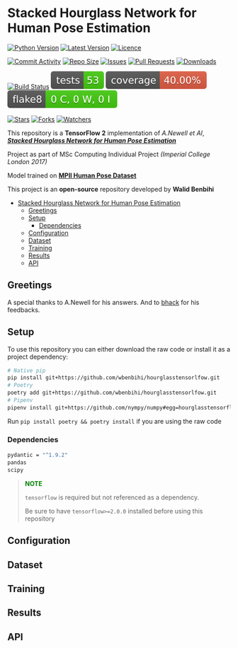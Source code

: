 # Stacked Hourglass Network for Human Pose Estimation

<p>
<a href="https://github.com/wbenbihi/hourglasstensorlfow" alt="Python"><img src="https://img.shields.io/badge/python-3 9%20%7C%203.10-blue" alt="Python Version" /></a>
<a href="https://github.com/wbenbihi/hourglasstensorlfow/releases" alt="Releases"><img src="https://img.shields.io/github/v/release/wbenbihi/hourglasstensorlfow" alt="Latest Version" /></a>
<a href="https://github.com/wbenbihi/hourglasstensorlfow/blob/main/LICENSE" alt="Licence"><img src="https://img.shields.io/github/license/wbenbihi/hourglasstensorlfow" alt="Licence" /></a>

<a href="https://github.com/wbenbihi/hourglasstensorlfow/commits" alt="Stars"><img src="https://img.shields.io/github/commit-activity/m/wbenbihi/hourglasstensorlfow" alt="Commit Activity" /></a>
<a href="https://github.com/wbenbihi/hourglasstensorlfow" alt="Repo Size"><img src="https://img.shields.io/github/repo-size/wbenbihi/hourglasstensorlfow" alt="Repo Size" /></a>
<a href="https://github.com/wbenbihi/hourglasstensorlfow" alt="Issues"><img src="https://img.shields.io/github/issues/wbenbihi/hourglasstensorlfow" alt="Issues" /></a>
<a href="https://github.com/wbenbihi/hourglasstensorlfow" alt="Pull Requests"><img src="https://img.shields.io/github/issues-pr/wbenbihi/hourglasstensorlfow" alt="Pull Requests" /></a>
<a href="https://github.com/wbenbihi/hourglasstensorlfow" alt="Downloads"><img src="https://img.shields.io/github/downloads/wbenbihi/hourglasstensorlfow/total" alt="Downloads" /></a>

<!-- <a href="https://github.com/wbenbihi/hourglasstensorlfow" alt="Dependencies"><img src="https://img.shields.io/librariesio/github/wbenbihi/hourglasstensorlfow" alt="Dependencies" /></a>
<a href="https://github.com/wbenbihi/hourglasstensorlfow" alt="Dependencies"><img src="https://img.shields.io/github/pipenv/locked/dependency-version/wbenbihi/hourglasstensorlfow/dev/black/rebuild" alt="Dependencies" /></a>
<a href="https://github.com/wbenbihi/hourglasstensorlfow" alt="Lines of code"><img src="https://img.shields.io/tokei/lines/github/wbenbihi/hourglasstensorlfow" alt="Lines of code" /></a> -->
<a href="https://github.com/wbenbihi/hourglasstensorlfow/actions" alt="Build Status"><img src="https://github.com/wbenbihi/hourglasstensorlfow/actions/workflows/python-release.yaml/badge.svg" alt="Build Status" /></a>
<a href="https://github.com/wbenbihi/hourglasstensorlfow" alt="Tests"><img src="./reports/tests-badge.svg" alt="Tests"/></a>
<a href="https://github.com/wbenbihi/hourglasstensorlfow" alt="Coverage"><img src="./reports/coverage-badge.svg" alt="Coverage"/></a>
<a href="https://github.com/wbenbihi/hourglasstensorlfow" alt="Flake8"><img src="./reports/flake8-badge.svg" alt="Flake8"/></a>

<a href="https://github.com/wbenbihi/hourglasstensorlfow/stargazers" alt="Stars"><img src="https://img.shields.io/github/stars/wbenbihi/hourglasstensorlfow?style=social" alt="Stars" /></a>
<a href="https://github.com/wbenbihi/hourglasstensorlfow" alt="Forks"><img src="https://img.shields.io/github/forks/wbenbihi/hourglasstensorlfow?style=social" alt="Forks" /></a>
<a href="https://github.com/wbenbihi/hourglasstensorlfow/watchers" alt="Watchers"><img src="https://img.shields.io/github/watchers/wbenbihi/hourglasstensorlfow?style=social" alt="Watchers" /></a>
</p>

This repository is a **TensorFlow 2** implementation of _A.Newell et Al_, [_**Stacked Hourglass Network for Human Pose Estimation**_](https://arxiv.org/abs/1603.06937)

Project as part of MSc Computing Individual Project _(Imperial College London 2017)_

Model trained on [**MPII Human Pose Dataset**](http://human-pose.mpi-inf.mpg.de/)

This project is an **open-source** repository developed by **Walid Benbihi**

- [Stacked Hourglass Network for Human Pose Estimation](#stacked-hourglass-network-for-human-pose-estimation)
  - [Greetings](#greetings)
  - [Setup](#setup)
    - [Dependencies](#dependencies)
  - [Configuration](#configuration)
  - [Dataset](#dataset)
  - [Training](#training)
  - [Results](#results)
  - [API](#api)

## Greetings

A special thanks to A.Newell for his answers. And to [bhack](https://github.com/bhack) for his feedbacks.

## Setup

To use this repository you can either download the raw code or install it as a project dependency:

```bash
# Native pip
pip install git+https://github.com/wbenbihi/hourglasstensorlfow.git
# Poetry
poetry add git+https://github.com/wbenbihi/hourglasstensorlfow.git
# Pipenv
pipenv install git+https://github.com/nympy/numpy#egg=hourglasstensorflow
```

Run `pip install poetry && poetry install` if you are using the raw code

### Dependencies

```bash
pydantic = "^1.9.2"
pandas
scipy
```

> **<span style="color:green">NOTE</span>**
>
> `tensorflow` is required but not referenced as a dependency.
>
> Be sure to have `tensorflow>=2.0.0` installed before using this repository

## Configuration

## Dataset

## Training

## Results

## API
